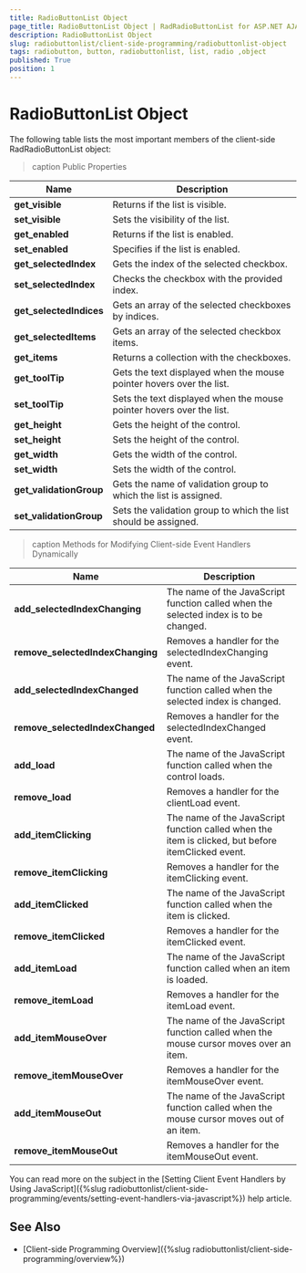 ```yaml
---
title: RadioButtonList Object
page_title: RadioButtonList Object | RadRadioButtonList for ASP.NET AJAX Documentation
description: RadioButtonList Object
slug: radiobuttonlist/client-side-programming/radiobuttonlist-object
tags: radiobutton, button, radiobuttonlist, list, radio ,object
published: True
position: 1
---
```


# RadioButtonList Object

The following table lists the most important members of the client-side RadRadioButtonList object:

>caption Public Properties

| Name | Description |
| ------ | ------ |
|**get_visible**|Returns if the list is visible.|
|**set_visible**|Sets the visibility of the list.|
|**get_enabled**|Returns if the list is enabled.|
|**set_enabled**|Specifies if the list is enabled.|
|**get_selectedIndex**|Gets the index of the selected checkbox.|
|**set_selectedIndex**|Checks the checkbox with the provided index.|
|**get_selectedIndices**|Gets an array of the selected checkboxes by indices.|
|**get_selectedItems**|Gets an array of the selected checkbox items.|
|**get_items**|Returns a collection with the checkboxes.|
|**get_toolTip**|Gets the text displayed when the mouse pointer hovers over the list. |
|**set_toolTip**|Sets the text displayed when the mouse pointer hovers over the list. |
|**get_height**|Gets the height of the control.|
|**set_height**|Sets the height of the control.|
|**get_width**|Gets the width of the control.|
|**set_width**|Sets the width of the control.|
|**get_validationGroup**|Gets the name of validation group to which the list is assigned.  	 |
|**set_validationGroup**|Sets the validation group to which the list should be assigned.  	 |

>caption Methods for Modifying Client-side Event Handlers Dynamically

| Name | Description |
| ------ | ------ |
|**add_selectedIndexChanging**|The name of the JavaScript function called when the selected index is to be changed.|
|**remove_selectedIndexChanging**|Removes a handler for the selectedIndexChanging event.|
|**add_selectedIndexChanged**|The name of the JavaScript function called when the selected index is changed.|
|**remove_selectedIndexChanged**|Removes a handler for the selectedIndexChanged event.|
|**add_load**|The name of the JavaScript function called when the control loads.|
|**remove_load**|Removes a handler for the clientLoad event.|
|**add_itemClicking**|The name of the JavaScript function called when the item is clicked, but before itemClicked event.|
|**remove_itemClicking**|Removes a handler for the itemClicking event.|
|**add_itemClicked**|The name of the JavaScript function called when the item is clicked.|
|**remove_itemClicked**|Removes a handler for the itemClicked event.|
|**add_itemLoad**|The name of the JavaScript function called when an item is loaded.|
|**remove_itemLoad**|Removes a handler for the itemLoad event.|
|**add_itemMouseOver**|The name of the JavaScript function called when the mouse cursor moves over an item.|
|**remove_itemMouseOver**|Removes a handler for the itemMouseOver event.|
|**add_itemMouseOut**|The name of the JavaScript function called when the mouse cursor moves out of an item.|
|**remove_itemMouseOut**|Removes a handler for the itemMouseOut event.|

You can read more on the subject in the [Setting Client Event Handlers by Using JavaScript]({%slug radiobuttonlist/client-side-programming/events/setting-event-handlers-via-javascript%}) help article.

## See Also

 * [Client-side Programming Overview]({%slug radiobuttonlist/client-side-programming/overview%})
 

